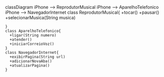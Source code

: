 classDiagram
    iPhone --> ReprodutorMusical
    iPhone -->  AparelhoTelefonico
    iPhone -->  NavegadorInternet
    class ReprodutorMusical{
      +tocar()
      +pausar()
      +selecionarMusica(String musica)

    }
    class AparelhoTelefonico{
      +ligar(String numero)
      +atender()
      +iniciarCorreioVoz()
    }
    class NavegadorInternet{
      +exibirPagina(String url)
      +adicionarNovaAba()
      +atualizarPagina()
    }
